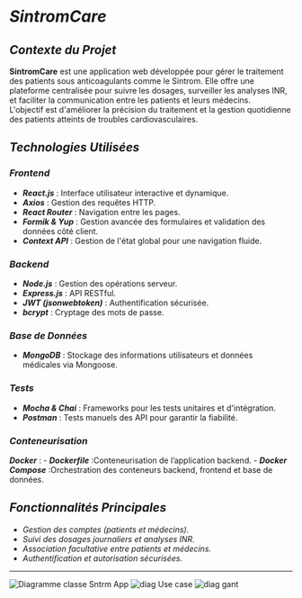 # **_SintromCare_**  

## **_Contexte du Projet_**  
**SintromCare** est une application web développée pour gérer le traitement des patients sous anticoagulants comme le Sintrom. Elle offre une plateforme centralisée pour suivre les dosages, surveiller les analyses INR, et faciliter la communication entre les patients et leurs médecins.  
L'objectif est d'améliorer la précision du traitement et la gestion quotidienne des patients atteints de troubles cardiovasculaires.  

## **_Technologies Utilisées_**  
### **_Frontend_**  
- _**React.js**_ : Interface utilisateur interactive et dynamique.  
- _**Axios**_ : Gestion des requêtes HTTP.  
- _**React Router**_ : Navigation entre les pages.
- _**Formik & Yup**_ : Gestion avancée des formulaires et validation des données côté client.
-  _**Context API**_ : Gestion de l'état global pour une navigation fluide.

### **_Backend_**  
- _**Node.js**_ : Gestion des opérations serveur.  
- _**Express.js**_ : API RESTful.  
- _**JWT (jsonwebtoken)**_ : Authentification sécurisée.  
- _**bcrypt**_ : Cryptage des mots de passe.
  
### **_Base de Données_**  
- _**MongoDB**_ : Stockage des informations utilisateurs et données médicales via Mongoose.

### **_Tests_**  
- _**Mocha & Chai**_  : Frameworks pour les tests unitaires et d'intégration.
-  _**Postman**_ : Tests manuels des API pour garantir la fiabilité.  

### **_Conteneurisation_** 
   _**Docker**_ :
     -  _**Dockerfile**_ :Conteneurisation de l’application backend.
     -   _**Docker Compose**_ :Orchestration des conteneurs backend, frontend et base de données.


## **_Fonctionnalités Principales_**  
- _Gestion des comptes (patients et médecins)._  
- _Suivi des dosages journaliers et analyses INR._  
- _Association facultative entre patients et médecins._  
- _Authentification et autorisation sécurisées._  

---






![Diagramme classe Sntrm App](https://github.com/user-attachments/assets/ede8acec-0aca-4517-a100-34f07b2dbd5a)
![diag Use case](https://lucid.app/publicSegments/view/b07bb5fa-5b4e-466c-85f4-84a5bc33e1ea/image.png)
![diag gant](diagGant.png)


